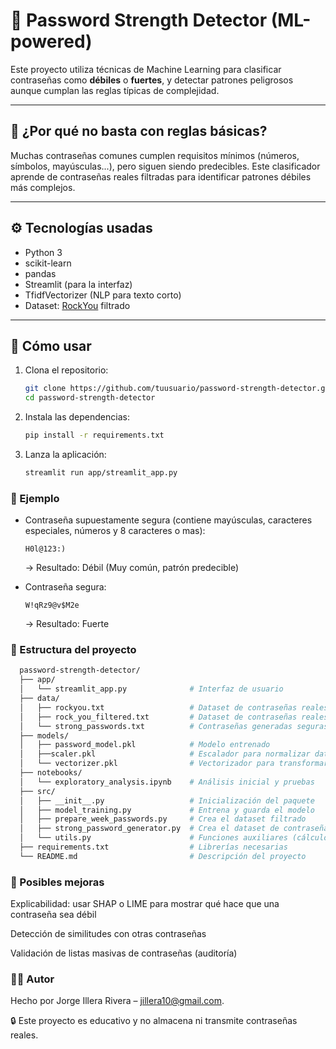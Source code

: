 # 🔐 Password Strength Detector (ML-powered)

Este proyecto utiliza técnicas de Machine Learning para clasificar contraseñas como **débiles** o **fuertes**, y detectar patrones peligrosos aunque cumplan las reglas típicas de complejidad.

---

## 🧠 ¿Por qué no basta con reglas básicas?

Muchas contraseñas comunes cumplen requisitos mínimos (números, símbolos, mayúsculas...), pero siguen siendo predecibles. Este clasificador aprende de contraseñas reales filtradas para identificar patrones débiles más complejos.

---

## ⚙️ Tecnologías usadas

- Python 3
- scikit-learn
- pandas
- Streamlit (para la interfaz)
- TfidfVectorizer (NLP para texto corto)
- Dataset: [RockYou](https://github.com/danielmiessler/SecLists) filtrado

---

## 🚀 Cómo usar

1. Clona el repositorio:
   ```bash
   git clone https://github.com/tuusuario/password-strength-detector.git
   cd password-strength-detector
2. Instala las dependencias:
   ```bash
   pip install -r requirements.txt
   ```
3. Lanza la aplicación:
   ```bash
   streamlit run app/streamlit_app.py
   ```

### 🧪 Ejemplo

- Contraseña supuestamente segura (contiene mayúsculas, caracteres especiales, números y 8 caracteres o mas): 

      H0l@123:)
   → Resultado: Débil (Muy común, patrón predecible)


- Contraseña segura: 

      W!qRz9@v$M2e
   → Resultado: Fuerte

### 📁 Estructura del proyecto
```bash
  password-strength-detector/
  ├── app/
  │   └── streamlit_app.py              # Interfaz de usuario
  ├── data/
  │   ├── rockyou.txt                   # Dataset de contraseñas reales
  │   ├── rock_you_filtered.txt         # Dataset de contraseñas reales (limpiado)
  │   └── strong_passwords.txt          # Contraseñas generadas seguras
  ├── models/
  │   ├── password_model.pkl            # Modelo entrenado
  │   ├──scaler.pkl                     # Escalador para normalizar datos
  │   └── vectorizer.pkl                # Vectorizador para transformar texto
  ├── notebooks/
  │   └── exploratory_analysis.ipynb    # Análisis inicial y pruebas
  ├── src/
  │   ├── __init__.py                   # Inicialización del paquete
  │   ├── model_training.py             # Entrena y guarda el modelo
  │   ├── prepare_week_passwords.py     # Crea el dataset filtrado
  │   ├── strong_password_generator.py  # Crea el dataset de contraseñas seguras
  │   └── utils.py                      # Funciones auxiliares (cálculo entropía, etc.)
  ├── requirements.txt                  # Librerías necesarias
  └── README.md                         # Descripción del proyecto
  ```
### 📌 Posibles mejoras
Explicabilidad: usar SHAP o LIME para mostrar qué hace que una contraseña sea débil

Detección de similitudes con otras contraseñas

Validación de listas masivas de contraseñas (auditoría)

### 🧑‍💻 Autor
Hecho por Jorge Illera Rivera – jillera10@gmail.com.

🔒 Este proyecto es educativo y no almacena ni transmite contraseñas reales.
